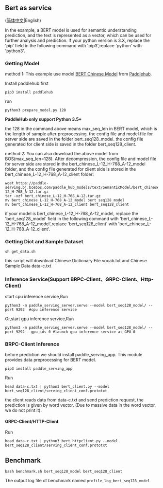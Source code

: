 ## Bert as service

([简体中文](./README_CN.md)|English)

In the example, a BERT model is used for semantic understanding prediction, and the text is represented as a vector, which can be used for further analysis and prediction.
If your python version is 3.X, replace the 'pip' field in the following command with 'pip3',replace 'python' with 'python3'.

### Getting Model
method 1:
This example use model [BERT Chinese Model](https://www.paddlepaddle.org.cn/hubdetail?name=bert_chinese_L-12_H-768_A-12&en_category=SemanticModel) from [Paddlehub](https://github.com/PaddlePaddle/PaddleHub).

Install paddlehub first
```
pip3 install paddlehub
```

run 
```
python3 prepare_model.py 128
```

**PaddleHub only support Python 3.5+**

the 128 in the command above means max_seq_len in BERT model, which is the length of sample after preprocessing.
the config file and model file for server side are saved in the folder bert_seq128_model.
the config file generated for client side is saved in the folder bert_seq128_client.

method 2:
You can also download the above model from BOS(max_seq_len=128). After decompression, the config file and model file for server side are stored in the bert_chinese_L-12_H-768_A-12_model folder, and the config file generated for client side is stored in the bert_chinese_L-12_H-768_A-12_client folder:
```shell
wget https://paddle-serving.bj.bcebos.com/paddle_hub_models/text/SemanticModel/bert_chinese_L-12_H-768_A-12.tar.gz
tar -xzf bert_chinese_L-12_H-768_A-12.tar.gz
mv bert_chinese_L-12_H-768_A-12_model bert_seq128_model
mv bert_chinese_L-12_H-768_A-12_client bert_seq128_client
```
if your model is bert_chinese_L-12_H-768_A-12_model, replace the 'bert_seq128_model' field in the following command with 'bert_chinese_L-12_H-768_A-12_model',replace 'bert_seq128_client' with 'bert_chinese_L-12_H-768_A-12_client'.

### Getting Dict and Sample Dataset

```
sh get_data.sh
```
this script will download Chinese Dictionary File vocab.txt and Chinese Sample Data data-c.txt

### Inference Service(Support BRPC-Client、GRPC-Client、Http-Client)
start cpu inference service,Run
```
python3 -m paddle_serving_server.serve --model bert_seq128_model/ --port 9292  #cpu inference service
```
Or,start gpu inference service,Run
```
python3 -m paddle_serving_server.serve --model bert_seq128_model/ --port 9292 --gpu_ids 0 #launch gpu inference service at GPU 0
```

### BRPC-Client Inference

before prediction we should install paddle_serving_app. This module provides data preprocessing for BERT model.
```
pip3 install paddle_serving_app
```
Run
```
head data-c.txt | python3 bert_client.py --model bert_seq128_client/serving_client_conf.prototxt
```

the client reads data from data-c.txt and send prediction request, the prediction is given by word vector. (Due to massive data in the word vector, we do not print it).

#### GRPC-Client/HTTP-Client
Run
```
head data-c.txt | python3 bert_httpclient.py --model bert_seq128_client/serving_client_conf.prototxt

```


## Benchmark
``` shell
bash benchmark.sh bert_seq128_model bert_seq128_client
```
The output log file of benchmark named `profile_log_bert_seq128_model`
